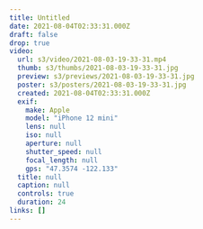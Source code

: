 ```yaml
---
title: Untitled
date: 2021-08-04T02:33:31.000Z
draft: false
drop: true
video:
  url: s3/video/2021-08-03-19-33-31.mp4
  thumb: s3/thumbs/2021-08-03-19-33-31.jpg
  preview: s3/previews/2021-08-03-19-33-31.jpg
  poster: s3/posters/2021-08-03-19-33-31.jpg
  created: 2021-08-04T02:33:31.000Z
  exif:
    make: Apple
    model: "iPhone 12 mini"
    lens: null
    iso: null
    aperture: null
    shutter_speed: null
    focal_length: null
    gps: "47.3574 -122.133"
  title: null
  caption: null
  controls: true
  duration: 24
links: []
---
```

